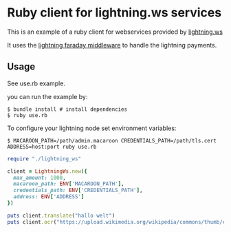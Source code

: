 # Ruby client for lightning.ws services

This is an example of a ruby client for webservices provided by [lightning.ws](lightning.ws)

It uses the [lightning faraday middleware](https://github.com/bumi/faraday_ln_paywall/) to handle the lightning payments.

## Usage

See use.rb example. 

you can run the example by: 

    $ bundle install # install dependencies
    $ ruby use.rb

To configure your lightning node set environment variables:

    $ MACAROON_PATH=/path/admin.macaroon CREDENTIALS_PATH=/path/tls.cert ADDRESS=host:port ruby use.rb

```ruby
require "./lightning_ws"

client = LightningWs.new({
  max_amount: 1000,
  macaroon_path: ENV['MACAROON_PATH'],
  credentials_path: ENV['CREDENTIALS_PATH'],
  address: ENV['ADDRESS']
})

puts client.translate("hallo welt")
puts client.ocr("https://upload.wikimedia.org/wikipedia/commons/thumb/e/ee/Blocksatz-Beispiel_deutsch%2C_German_text_sample_with_fully_justified_text.svg/1500px-Blocksatz-Beispiel_deutsch%2C_German_text_sample_with_fully_justified_text.svg.png")

```
